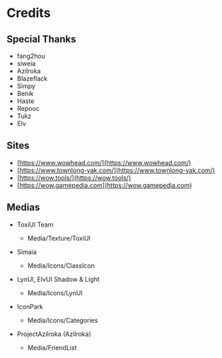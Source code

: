 # Credits

## Special Thanks

- fang2hou
- siweia
- Azilroka
- Blazeflack
- Simpy
- Benik
- Haste
- Repooc
- Tukz
- Elv

## Sites

- [https://www.wowhead.com/](https://www.wowhead.com/)
- [https://www.townlong-yak.com/](https://www.townlong-yak.com/)
- [https://wow.tools/](https://wow.tools/)
- [https://wow.gamepedia.com](https://wow.gamepedia.com)

## Medias

- ToxiUI Team
  - Media/Texture/ToxiUI

- Simaia
  - Media/Icons/ClassIcon

- LynUI, ElvUI Shadow & Light
  - Media/Icons/LynUI

- IconPark
  - Media/Icons/Categories

- ProjectAzilroka (Azilroka)
  - Media/FriendList

